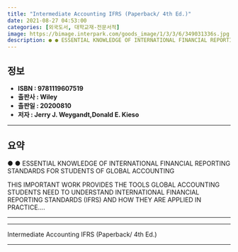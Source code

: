 ```yaml
---
title: "Intermediate Accounting IFRS (Paperback/ 4th Ed.)"
date: 2021-08-27 04:53:00
categories: [외국도서, 대학교재-전문서적]
image: https://bimage.interpark.com/goods_image/1/3/3/6/349031336s.jpg
description: ● ● ESSENTIAL KNOWLEDGE OF INTERNATIONAL FINANCIAL REPORTING STANDARDS FOR STUDENTS OF GLOBAL ACCOUNTING THIS IMPORTANT WORK PROVIDES THE TOOLS GLOBAL ACCOUN
---
```


## **정보**

- **ISBN : 9781119607519**
- **출판사 : Wiley**
- **출판일 : 20200810**
- **저자 : Jerry J. Weygandt,Donald E. Kieso**

------



## **요약**

●  ●  ESSENTIAL KNOWLEDGE OF INTERNATIONAL FINANCIAL REPORTING STANDARDS FOR STUDENTS OF GLOBAL ACCOUNTING

THIS IMPORTANT WORK PROVIDES THE TOOLS GLOBAL ACCOUNTING STUDENTS NEED TO UNDERSTAND INTERNATIONAL FINANCIAL REPORTING STANDARDS (IFRS) AND HOW THEY ARE APPLIED IN PRACTICE.... 

------



------


Intermediate Accounting IFRS (Paperback/ 4th Ed.) 

------


